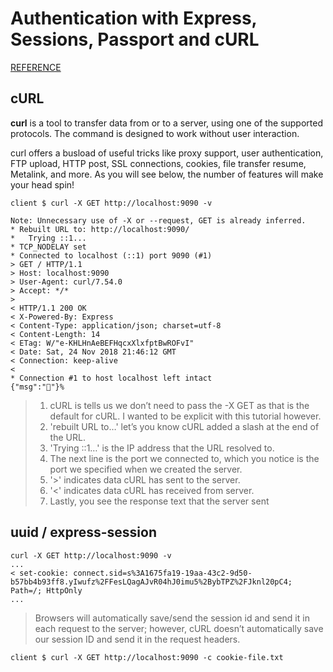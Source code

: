 # Authentication with Express, Sessions, Passport and cURL

[REFERENCE](https://medium.com/@evangow/server-authentication-basics-express-sessions-passport-and-curl-359b7456003d)

## cURL

**curl** is a tool to transfer data from or to a server, using one of the supported protocols. The command is designed to work without user interaction.

curl offers a busload of useful tricks like proxy support, user authentication, FTP upload, HTTP post, SSL connections, cookies, file transfer resume, Metalink, and more. As you will see below, the number of features will make your head spin!

`client $ curl -X GET http://localhost:9090 -v`

```
Note: Unnecessary use of -X or --request, GET is already inferred.
* Rebuilt URL to: http://localhost:9090/
*   Trying ::1...
* TCP_NODELAY set
* Connected to localhost (::1) port 9090 (#1)
> GET / HTTP/1.1
> Host: localhost:9090
> User-Agent: curl/7.54.0
> Accept: */*
>
< HTTP/1.1 200 OK
< X-Powered-By: Express
< Content-Type: application/json; charset=utf-8
< Content-Length: 14
< ETag: W/"e-KHLHnAeBEFHqcxXlxfptBwROFvI"
< Date: Sat, 24 Nov 2018 21:46:12 GMT
< Connection: keep-alive
<
* Connection #1 to host localhost left intact
{"msg":"👋"}%
```

> 1. cURL is tells us we don’t need to pass the -X GET as that is the default for cURL. I wanted to be explicit with this tutorial however.
> 2. 'rebuilt URL to…' let’s you know cURL added a slash at the end of the URL.
> 3. 'Trying ::1…' is the IP address that the URL resolved to.
> 4. The next line is the port we connected to, which you notice is the port we specified when we created the server.
> 5. '>' indicates data cURL has sent to the server.
> 6. '<' indicates data cURL has received from server.
> 7. Lastly, you see the response text that the server sent

## uuid / express-session

```
curl -X GET http://localhost:9090 -v
...
< set-cookie: connect.sid=s%3A1675fa19-19aa-43c2-9d50-b57bb4b93ff8.yIwufz%2FFesLQagAJvR04hJ0imu5%2BybTPZ%2FJknl20pC4; Path=/; HttpOnly
...
```

> Browsers will automatically save/send the session id and send it in each request to the server; however, cURL doesn’t automatically save our session ID and send it in the request headers.

`client $ curl -X GET http://localhost:9090 -c cookie-file.txt`
